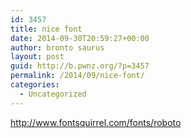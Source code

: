 ```yaml
---
id: 3457
title: nice font
date: 2014-09-30T20:59:27+00:00
author: bronto saurus
layout: post
guid: http://b.pwnz.org/?p=3457
permalink: /2014/09/nice-font/
categories:
  - Uncategorized
---
```

<http://www.fontsquirrel.com/fonts/roboto>